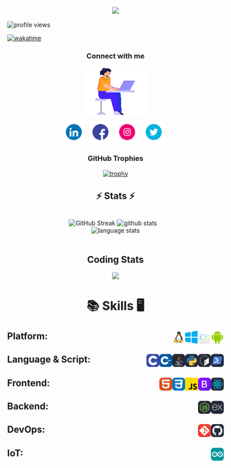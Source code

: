 <!-- banner image to be updated -->
<p align = "center">
<img src="https://readme-typing-svg.herokuapp.com?font=Bungee+Spice&size=35&pause=1000&color=1D9A39&center=true&vCenter=true&width=500&height=70&lines=Hi+there+!+;I+am+Ankika+!">
</p>

<!-- profile views -->
<p align="left"> <img src="https://komarev.com/ghpvc/?username=ankikadey&label=Profile%20views&color=0e75b6&style=flat" alt="profile     views" /> </p>

<!-- add wakatime -->
[![wakatime](https://wakatime.com/badge/user/fb642b9a-ca19-4dba-b4d2-ef00e4e6bfe4.svg)](https://wakatime.com/@fb642b9a-ca19-4dba-b4d2-ef00e4e6bfe4)

<!-- social links -->
<h3 align="center">Connect with me</h3>
<p align="center">
    <img src="resources/avatar/1844cbbc-c9a9-4aa7-8a25-663990179a99.gif" alt="avatar" align="center"></a>
</p>

<p align="center">
    <a href="https://linkedin.com/in/ankikadey"><img height="50" src="resources/socials/LinkedIn/png/372102050_LINKEDIN_ICON_1080.png" alt="LinkedIn"></a>&nbsp;&nbsp;
    <a href="https://facebook.com/Ankika.Dey.2003"><img height="50" src="resources/socials/Facebook/png/371907490_FACEBOOK_ICON_1080.png" alt="Facebook"></a>&nbsp;&nbsp;
    <a href="https://instagram.com/_usr.not.found_"><img height="50" src="resources/socials/Instagram/png/371907300_INSTAGRAM_ICON_1080.png" alt="Instagram"></a>&nbsp;&nbsp;
    <a href="https://twitter.com/ankika_dey"><img height="50" src="resources/socials/Twitter/png/371907030_TWITTER_ICON_1080.png" alt="Twitter"></a>&nbsp;&nbsp;
</p>

<!-- github trophies -->
<h3 align="center">GitHub Trophies</h3>
<div align="center">
    
[![trophy](https://github-profile-trophy.vercel.app/?username=ankikadey&column=-1&theme=onedark)](https://github.com/ryo-ma/github-profile-trophy)

</div>

<!-- Githb Stats Alternative -->
<h2 align="center">⚡ Stats ⚡</h2>
<br>
<div align=center>
  <!-- <img width=390 src="https://streak-stats.demolab.com/?user=ankikadey&count_private=true&theme=react&border_radius=10" alt="streak stats"/> -->

  <img width = 390 src="https://streak-stats.demolab.com?user=ankikadey&theme=transparent&border_radius=10&date_format=M%20j%5B%2C%20Y%5D" alt="GitHub Streak" />

  <img width=368 src="https://github-readme-stats.vercel.app/api?username=ankikadey&count_private=true&show_icons=true&rank_icon=github&locale=en&theme=transparent&border_radius=10" alt="github stats">
    &nbsp;&nbsp;
  <br/>
  <img width=370 align=top src="https://github-readme-stats.vercel.app/api/top-langs?username=ankikadey&show_icons=true&locale=en&theme=transparent&border_radius=10&layout=compact&langs_count=10" height="194.8px" alt="language stats">
</div>
<br>


<!--LeetCode Stats-->
<div align=center>
    <h2>Coding Stats</h2>
    <img src="https://leetcard.jacoblin.cool/ankikadey?theme=dark&font=Ruluko&ext=activity" width=40%>
</div>

<!-- Skills -->
<h1 align=center>

:books: Skills :desktop_computer:
</h1>

<h2>Platform:&nbsp;&nbsp; <!-- Platform -->
    <img src="resources/Skills/platforms/android.svg" height="30" alt="Android" align=right>&nbsp;&nbsp;
    <img src="resources/Skills/platforms/ios.png" height="30" alt="iOS" align=right>&nbsp;&nbsp;
    <img src="resources/Skills/platforms/windows.svg" height="30" alt="Windows" align=right>&nbsp;&nbsp;
    <img src="resources/Skills/platforms/linux.svg" height="30" alt="Linux" align=right>&nbsp;&nbsp;
</h2>

<h2>Language & Script:&nbsp;&nbsp; <!-- Language & Script -->
    <img src="resources/Skills/languages/pwsh.svg" height="30" alt="PowerShell" align=right>&nbsp;&nbsp;
    <img src="resources/Skills/languages/bash.svg" height="30" alt="bash" align=right>&nbsp;&nbsp;
    <img src="resources/Skills/languages/python.svg" height="30" alt="python" align=right>&nbsp;&nbsp;
    <img src="resources/Skills/languages/java.svg" height="30" alt="JAVA" align=right>&nbsp;&nbsp;
    <img src="resources/Skills/languages/cpp.svg" height="30" alt="C++" align=right>&nbsp;&nbsp;
    <img src="resources/Skills/languages/c.svg" height="30" alt="C" align=right>&nbsp;&nbsp;
</h2>

<h2>Frontend:&nbsp;&nbsp; <!-- Frontend -->
    <img src="resources/Skills/frontend/react.svg" height="30" alt="React" align=right>&nbsp;&nbsp;
    <img src="resources/Skills/frontend/bootstrap.svg" height="30" alt="Bootstrap" align=right>&nbsp;&nbsp;
    <img src="resources/Skills/languages/js.png" height="30" alt="JavaScript" align=right>&nbsp;&nbsp;
    <img src="resources/Skills/frontend/css.svg" height="30" alt="CSS" align=right>&nbsp;&nbsp;
    <img src="resources/Skills/frontend/html.svg" height="30" alt="HTML" align=right>&nbsp;&nbsp;
</h2>

<h2>Backend:&nbsp;&nbsp; <!-- Backend -->
    <img src="resources/Skills/backend/express-js.svg" height="30" alt="ExpressJS" align=right>&nbsp;&nbsp;
    <img src="resources/Skills/backend/node-js.svg" height="30" alt="Node.js" align=right>&nbsp;&nbsp;
</h2>

<h2>DevOps:&nbsp;&nbsp; <!-- DevOps -->
    <img src="resources/Skills/dev-ops/github.svg" height="30" alt="Github" align=right>&nbsp;&nbsp;
    <img src="resources/Skills/dev-ops/git.svg" height="30" alt="Git" align=right>&nbsp;&nbsp;
</h2>

<h2>IoT:&nbsp;&nbsp; <!-- IoT -->
    <img src="resources/Skills/iot/arduino.svg" height="30" alt="Arduino" align=right>&nbsp;&nbsp;
</h2>

<!--START_SECTION:waka-->
<!--END_SECTION:waka-->
